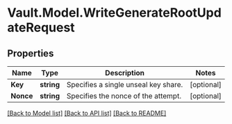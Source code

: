 # Vault.Model.WriteGenerateRootUpdateRequest

## Properties

Name | Type | Description | Notes
------------ | ------------- | ------------- | -------------
**Key** | **string** | Specifies a single unseal key share. | [optional] 
**Nonce** | **string** | Specifies the nonce of the attempt. | [optional] 


[[Back to Model list]](../README.md#documentation-for-models) [[Back to API list]](../README.md#documentation-for-api-endpoints) [[Back to README]](../README.md)

